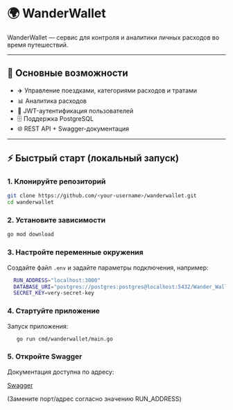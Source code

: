 # 🌍 WanderWallet

WanderWallet — сервис для контроля и аналитики личных расходов во время путешествий.  

---

## 🚀 Основные возможности
- ✈️ Управление поездками, категориями расходов и тратами  
- 📊 Аналитика расходов  
- 🔐 JWT-аутентификация пользователей  
- 🗄️ Поддержка PostgreSQL  
- 🌐 REST API + Swagger-документация  

---

## ⚡ Быстрый старт (локальный запуск)

### 1. Клонируйте репозиторий
```bash
git clone https://github.com/<your-username>/wanderwallet.git
cd wanderwallet
```

### 2. Установите зависимости
```bash
go mod download
```

### 3. Настройте переменные окружения
Создайте файл `.env` и задайте параметры подключения, например:
```bash
  RUN_ADDRESS="localhost:3000"
  DATABASE_URI="postgres://postgres:postgres@localhost:5432/Wander_Wallet?sslmode=disable"
  SECRET_KEY=very-secret-key
```

### 4. Стартуйте приложение
Запуск приложения:
```bash
   go run cmd/wanderwallet/main.go
```

### 5. Откройте Swagger
Документация доступна по адресу:

[Swagger](http://localhost:3000/swagger/index.html#/)

(Замените порт/адрес согласно значению RUN_ADDRESS)
